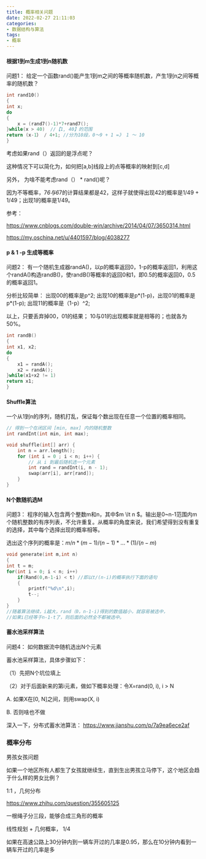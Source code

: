 ```yaml
---
title: 概率相关问题
date: 2022-02-27 21:11:03
categories:
- 数据结构与算法
tags: 
- 概率
---
```


#### 根据1到m生成1到n随机数

问题1： 给定一个函数rand()能产生1到m之间的等概率随机数，产生1到n之间等概率的随机数？

```cpp
int rand10()
{
int x;
do
{
    x = (rand7()-1)*7+rand7();
}while(x > 40)  //【1, 40】的范围
return (x-1） / 4+1; //分为10段，0～9 + 1 =》 1 ～ 10
}
```

考虑如果rand（）返回的是浮点呢？

这种情况下可以简化为，如何把[a,b]线段上的点等概率的映射到[c,d]

另外， 为啥不能考虑rand（） \* rand()呢？

因为不等概率，7*6与6*7的计算结果都是42，这样子就使得出现42的概率是1/49 + 1/49；出现1的概率是1/49。

参考：

https://www.cnblogs.com/double-win/archive/2014/04/07/3650314.html

https://my.oschina.net/u/4401597/blog/4038277

#### p & 1 -p 生成等概率

问题2： 有一个随机生成器randA()，以p的概率返回0，1-p的概率返回1，利用这个randA()构造randB()，使randB()等概率的返回0和1，即0.5的概率返回0，0.5的概率返回1。

分析比较简单： 出现00的概率是p^2; 出现10的概率是p*(1-p)，出现01的概率是p*(1-p); 出现11的概率是（1-p）^2;

以上，只要丢弃掉00，01的结果； 10与01的出现概率就是相等的；也就各为50%。

```cpp
int randB()
{
int x1, x2;
do
{
    x1 = randA();
    x2 = randA();
}while(x1+x2 != 1)
return x1;
}
```

#### Shuffle算法

一个从1到n的序列，随机打乱，保证每个数出现在任意一个位置的概率相同。

```cpp
// 得到一个在闭区间 [min, max] 内的随机整数
int randInt(int min, int max);

void shuffle(int[] arr) {
    int n = arr.length();
    for (int i = 0 ; i < n; i++) {
        // 从 i 到最后随机选一个元素
        int rand = randInt(i, n - 1);
        swap(arr[i], arr[rand]);
    }
}
```

#### N个数随机选M

问题3： 程序的输入包含两个整数m和n，其中$m \lt n $。输出是0~n-1范围内m个随机整数的有序列表，不允许重复。从概率的角度来说，我们希望得到没有重复的选择，其中每个选择出现的概率相等。

选出这个序列的概率是：$m/n * (m-1) / (n-1) * ... *  (1)/(n-m)$

```cpp
void generate(int m,int n)
{
int t = m;
for(int i = 0; i < n; i++)
    if(Rand(0,n-1-i) < t) //即以t/(n-i)的概率执行下面的语句
    {
        printf("%d\n",i);
        t--;
    }
}
//随着算法继续，i越大，rand（0，n-1-i)得到的数值越小，就容易被选中，
//如果i已经等于n-1-t了，则后面的必然全不都被选中。
```

#### 蓄水池采样算法

问题4： 如何数据流中随机选出N个元素

蓄水池采样算法，具体步骤如下：

（1）先把N个坑位填上

（2）对于后面新来的第i元素，做如下概率处理：令X=rand(0, i), i > N

A. 如果X在[0, N]之间，则用swap(X, i)

B. 否则啥也不做

深入一下，分布式蓄水池算法： https://www.jianshu.com/p/7a9ea6ece2af


### 概率分布

男孩女孩问题

如果一个地区所有人都生了女孩就继续生，直到生出男孩立马停下，这个地区会趋于什么样的男女比例？ 

1:1 ，几何分布

https://www.zhihu.com/question/355605125


一根绳子分三段，能够合成三角形的概率

线性规划 + 几何概率， 1/4

如果在高速公路上30分钟内到一辆车开过的几率是0.95，那么在10分钟内看到一辆车开过的几率是多
